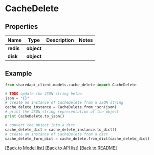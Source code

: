 # CacheDelete


## Properties
Name | Type | Description | Notes
------------ | ------------- | ------------- | -------------
**redis** | **object** |  | 
**disk** | **object** |  | 

## Example

```python
from sharedapi_client.models.cache_delete import CacheDelete

# TODO update the JSON string below
json = "{}"
# create an instance of CacheDelete from a JSON string
cache_delete_instance = CacheDelete.from_json(json)
# print the JSON string representation of the object
print CacheDelete.to_json()

# convert the object into a dict
cache_delete_dict = cache_delete_instance.to_dict()
# create an instance of CacheDelete from a dict
cache_delete_form_dict = cache_delete.from_dict(cache_delete_dict)
```
[[Back to Model list]](../README.md#documentation-for-models) [[Back to API list]](../README.md#documentation-for-api-endpoints) [[Back to README]](../README.md)


